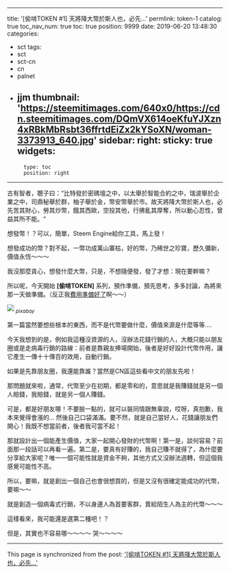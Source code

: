 
---
title: '[偷啃TOKEN #1] 天將降大幣於斯人也，必先...'
permlink: token-1
catalog: true
toc_nav_num: true
toc: true
position: 9999
date: 2019-06-20 13:48:30
categories:
- sct
tags:
- sct
- sct-cn
- cn
- palnet
- jjm
thumbnail: 'https://steemitimages.com/640x0/https://cdn.steemitimages.com/DQmVX614oeKfuYJXzn4xRBkMbRsbt36ffrtdEiZx2kYSoXN/woman-3373913_640.jpg'
sidebar:
    right:
        sticky: true
widgets:
    -
        type: toc
        position: right
---


古有智者，聰子曰：“比特發於密碼壇之中，以太舉於智能合約之中，瑞波舉於企業之中，司鼎秘舉於群，柚子舉於金，幣安幣舉於市。故天將降大幣於斯人也，必先苦其財心，勞其炒幣，餓其西歐，空投其他，行拂亂其厚奪，所以動心忍性，曾益其所不能。“

想發幣！？可以，簡單，Steem Engine給你工具，馬上發！

想發成功的幣？對不起，一幣功成萬山寨枯，好的幣，乃稀世之珍寶，歷久彌新，價值永恆～～～

我沒那麼貪心，想發什麼大幣，只是，不想隨便發，發了才想：現在要幹嘛？

所以呢，今天開始 **[偷啃TOKEN]** 系列，預作準備，預先思考，多多討論，為將來那一天做準備。（反正我[費用準備好了](https://steemit.com/cn/@deanliu/100-eng)啊～～）

![](https://steemitimages.com/640x0/https://cdn.steemitimages.com/DQmVX614oeKfuYJXzn4xRBkMbRsbt36ffrtdEiZx2kYSoXN/woman-3373913_640.jpg)
<sub>*pixabay*</sub>

第一篇當然要想些根本的東西，而不是代幣要做什麼，價值來源是什麼等等.... 

今天我想到的是，例如我這種沒資源的人，沒辦法花錢行銷的人，大概只能以朋友圈或是走病毒行銷的路線：前者是靠親友捧場開始，後者是好好設計代幣作用，讓它產生一傳十十傳百的效用，自動行銷。

如果是先靠朋友圈，我還能靠誰？當然是CN區這些看中文的朋友先啦！

那問題就來啦，通常，代幣至少在初期，都是零和的，意思就是我賺錢就是另一個人賠錢，我賠錢，就是另一個人賺錢。

可是，都是好朋友哪！不要臉一點的，就可以裝同情跟無辜說，哎呀，真抱歉，我本來覺得會漲的... 然後自己口袋滿滿。要不然，就是自己當好人，花錢讓朋友們開心！我既不想當前者，後者我可當不起！

那就設計出一個能產生價值，大家一起開心發財的代幣啊！第一是，談何容易？前面那一段話可以再看一遍。第二是，要真有好賺的，我自己賺不就得了，為什麼要分享給大家呢？唯一一個可能性就是資金不夠，其他方式又沒辦法週轉，但這個我感覺可能性不高。

所以，要嘛，就是創出一個自己也會很想買的，但是又沒有很確定能成功的代幣，要嘛～～

就是創造一個病毒式行銷，不以身邊人為首要客群，賣給陌生人為主的代幣～～～

這樣看來，我可能還是選第二種吧！？

但是，其實也不容易哪～～～～ 哭～～～～

- - -

This page is synchronized from the post: ['[偷啃TOKEN #1] 天將降大幣於斯人也，必先...'](https://steemit.com/@deanliu/token-1)
